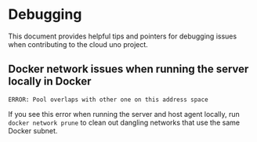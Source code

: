 # Debugging

This document provides helpful tips and pointers for debugging issues
when contributing to the cloud uno project.

## Docker network issues when running the server locally in Docker

```
ERROR: Pool overlaps with other one on this address space
```
If you see this error when running the server and host agent locally,
run `docker network prune` to clean out dangling networks that use the same
Docker subnet.
